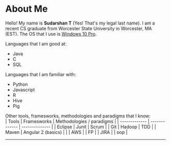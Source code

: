 # About Me

Hello! My name is **Sudarshan T** (Yes! That's my legal last name). I am a recent CS graduate from Worcester State University in Worcester, 
MA (EST). The OS that I use is [Windows 10 Pro](https://www.microsoft.com/en-us/store/d/windows-10-pro/df77x4d43rkt/48DN).

Languages that I am good at: 
* Java
* C
* SQL

Languages that I am familiar with:
* Python
* Javascript
* R
* Hive
* Pig

Other tools, framesworks, methodologies and paradigms that I know:  
| Tools         | Framesworks   | Methodologies / paradigms |
| ------------- | ------------- | -------------- |
| Eclipse       | Junit         |   Scrum        |
| Git           | Hadoop        |   TDD          | 
| Maven         | Angular 2 (basics)     |       |
| AWS           |               |   FP           |
| JIRA          |               |   oop          |

---
